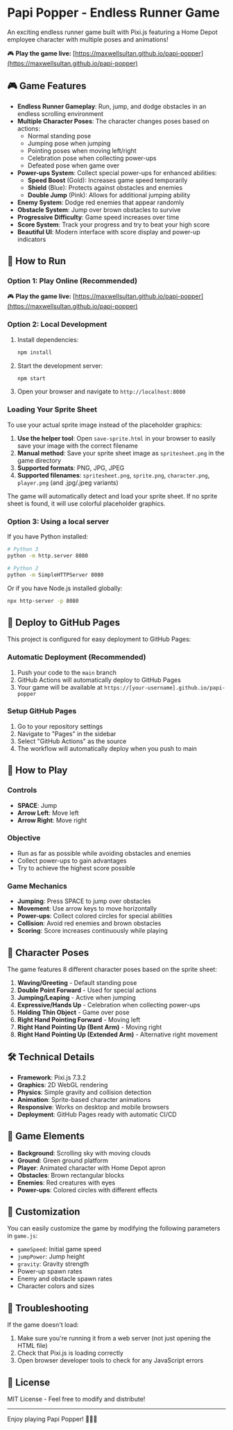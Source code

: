 # Papi Popper - Endless Runner Game

An exciting endless runner game built with Pixi.js featuring a Home Depot employee character with multiple poses and animations!

🎮 **Play the game live:** [https://maxwellsultan.github.io/papi-popper](https://maxwellsultan.github.io/papi-popper)

## 🎮 Game Features

- **Endless Runner Gameplay**: Run, jump, and dodge obstacles in an endless scrolling environment
- **Multiple Character Poses**: The character changes poses based on actions:
  - Normal standing pose
  - Jumping pose when jumping
  - Pointing poses when moving left/right
  - Celebration pose when collecting power-ups
  - Defeated pose when game over
- **Power-ups System**: Collect special power-ups for enhanced abilities:
  - **Speed Boost** (Gold): Increases game speed temporarily
  - **Shield** (Blue): Protects against obstacles and enemies
  - **Double Jump** (Pink): Allows for additional jumping ability
- **Enemy System**: Dodge red enemies that appear randomly
- **Obstacle System**: Jump over brown obstacles to survive
- **Progressive Difficulty**: Game speed increases over time
- **Score System**: Track your progress and try to beat your high score
- **Beautiful UI**: Modern interface with score display and power-up indicators

## 🚀 How to Run

### Option 1: Play Online (Recommended)
🎮 **Play the game live:** [https://maxwellsultan.github.io/papi-popper](https://maxwellsultan.github.io/papi-popper)

### Option 2: Local Development
1. Install dependencies:
   ```bash
   npm install
   ```

2. Start the development server:
   ```bash
   npm start
   ```

3. Open your browser and navigate to `http://localhost:8080`

### Loading Your Sprite Sheet

To use your actual sprite image instead of the placeholder graphics:

1. **Use the helper tool**: Open `save-sprite.html` in your browser to easily save your image with the correct filename
2. **Manual method**: Save your sprite sheet image as `spritesheet.png` in the game directory
3. **Supported formats**: PNG, JPG, JPEG
4. **Supported filenames**: `spritesheet.png`, `sprite.png`, `character.png`, `player.png` (and .jpg/.jpeg variants)

The game will automatically detect and load your sprite sheet. If no sprite sheet is found, it will use colorful placeholder graphics.

### Option 3: Using a local server
If you have Python installed:
```bash
# Python 3
python -m http.server 8080

# Python 2
python -m SimpleHTTPServer 8080
```

Or if you have Node.js installed globally:
```bash
npx http-server -p 8080
```

## 🚀 Deploy to GitHub Pages

This project is configured for easy deployment to GitHub Pages:

### Automatic Deployment (Recommended)
1. Push your code to the `main` branch
2. GitHub Actions will automatically deploy to GitHub Pages
3. Your game will be available at `https://[your-username].github.io/papi-popper`

### Setup GitHub Pages
1. Go to your repository settings
2. Navigate to "Pages" in the sidebar
3. Select "GitHub Actions" as the source
4. The workflow will automatically deploy when you push to main

## 🎯 How to Play

### Controls
- **SPACE**: Jump
- **Arrow Left**: Move left
- **Arrow Right**: Move right

### Objective
- Run as far as possible while avoiding obstacles and enemies
- Collect power-ups to gain advantages
- Try to achieve the highest score possible

### Game Mechanics
- **Jumping**: Press SPACE to jump over obstacles
- **Movement**: Use arrow keys to move horizontally
- **Power-ups**: Collect colored circles for special abilities
- **Collision**: Avoid red enemies and brown obstacles
- **Scoring**: Score increases continuously while playing

## 🎨 Character Poses

The game features 8 different character poses based on the sprite sheet:

1. **Waving/Greeting** - Default standing pose
2. **Double Point Forward** - Used for special actions
3. **Jumping/Leaping** - Active when jumping
4. **Expressive/Hands Up** - Celebration when collecting power-ups
5. **Holding Thin Object** - Game over pose
6. **Right Hand Pointing Forward** - Moving left
7. **Right Hand Pointing Up (Bent Arm)** - Moving right
8. **Right Hand Pointing Up (Extended Arm)** - Alternative right movement

## 🛠️ Technical Details

- **Framework**: Pixi.js 7.3.2
- **Graphics**: 2D WebGL rendering
- **Physics**: Simple gravity and collision detection
- **Animation**: Sprite-based character animations
- **Responsive**: Works on desktop and mobile browsers
- **Deployment**: GitHub Pages ready with automatic CI/CD

## 🎵 Game Elements

- **Background**: Scrolling sky with moving clouds
- **Ground**: Green ground platform
- **Player**: Animated character with Home Depot apron
- **Obstacles**: Brown rectangular blocks
- **Enemies**: Red creatures with eyes
- **Power-ups**: Colored circles with different effects

## 🔧 Customization

You can easily customize the game by modifying the following parameters in `game.js`:

- `gameSpeed`: Initial game speed
- `jumpPower`: Jump height
- `gravity`: Gravity strength
- Power-up spawn rates
- Enemy and obstacle spawn rates
- Character colors and sizes

## 🐛 Troubleshooting

If the game doesn't load:
1. Make sure you're running it from a web server (not just opening the HTML file)
2. Check that Pixi.js is loading correctly
3. Open browser developer tools to check for any JavaScript errors

## 📝 License

MIT License - Feel free to modify and distribute!

---

Enjoy playing Papi Popper! 🏃‍♂️💨
